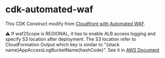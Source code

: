 # cdk-automated-waf

This CDK Construct modify from [Cloudfront with Automated WAF](https://github.com/awslabs/aws-cloudfront-extensions/tree/main/templates/aws-cloudfront-waf).

:warning: If waf2Scope is REGIONAL, it has to enable ALB access logging and specify S3 location after deployment. The S3 location refer to CloudFormation Output which key is similar to "{stack name}AppAccessLogBucketName{hashCode}". See it in [AWS Document](https://docs.aws.amazon.com/elasticloadbalancing/latest/application/load-balancer-access-logs.html#enable-access-logging)
